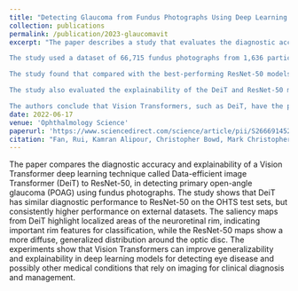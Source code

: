 ```yaml
---
title: "Detecting Glaucoma from Fundus Photographs Using Deep Learning without Convolutions: Transformer for Improved Generalization"
collection: publications
permalink: /publication/2023-glaucomavit
excerpt: "The paper describes a study that evaluates the diagnostic accuracy and explainability of a Vision Transformer deep learning technique called Data-efficient image Transformer (DeiT), compared to ResNet-50, in detecting primary open-angle glaucoma (POAG) using fundus photographs. POAG is a leading cause of irreversible blindness worldwide, and early diagnosis is essential to prevent vision loss.

The study used a dataset of 66,715 fundus photographs from 1,636 participants in the Ocular Hypertension Treatment Study (OHTS) and an additional 5 external datasets of 16,137 photographs of healthy and glaucoma eyes. Data-efficient image Transformer models were trained to detect 5 ground-truth OHTS POAG classifications: OHTS end point committee POAG determinations because of disc changes (model 1), visual field (VF) changes (model 2), or either disc or VF changes (model 3) and Reading Center determinations based on disc (model 4) and VFs (model 5).

The study found that compared with the best-performing ResNet-50 models, the DeiT models demonstrated similar diagnostic performance on the OHTS test sets for all 5 ground-truth POAG labels, with AUROC ranging from 0.82 (model 5) to 0.91 (model 1). However, Data-efficient image Transformer AUROC was consistently higher than ResNet-50 on the 5 external datasets, suggesting that DeiT has better generalizability. For example, AUROC for the main OHTS end point (model 3) was between 0.08 and 0.20 higher in the DeiT than ResNet-50 models.

The study also evaluated the explainability of the DeiT and ResNet-50 models by comparing the attention maps derived directly from DeiT to 3 gradient-weighted class activation map strategies. The saliency maps from the DeiT highlight localized areas of the neuroretinal rim, suggesting important rim features for classification, while the ResNet-50 maps show a more diffuse, generalized distribution around the optic disc.

The authors conclude that Vision Transformers, such as DeiT, have the potential to improve generalizability and explainability in deep learning models for detecting eye disease and possibly other medical conditions that rely on imaging for clinical diagnosis and management. The study's findings suggest that DeiT is a promising deep learning model for detecting POAG from fundus photographs and may have important clinical implications for the early diagnosis and management of this condition."
date: 2022-06-17
venue: 'Ophthalmology Science'
paperurl: 'https://www.sciencedirect.com/science/article/pii/S2666914522001221'
citation: "Fan, Rui, Kamran Alipour, Christopher Bowd, Mark Christopher, Nicole Brye, James A. Proudfoot, Michael H. Goldbaum et al. Detecting Glaucoma from Fundus Photographs Using Deep Learning without Convolutions: Transformer for Improved Generalization. Ophthalmology Science 3, no. 1 (2023): 100233."
---
```

The paper compares the diagnostic accuracy and explainability of a Vision Transformer deep learning technique called Data-efficient image Transformer (DeiT) to ResNet-50, in detecting primary open-angle glaucoma (POAG) using fundus photographs. The study shows that DeiT has similar diagnostic performance to ResNet-50 on the OHTS test sets, but consistently higher performance on external datasets. The saliency maps from DeiT highlight localized areas of the neuroretinal rim, indicating important rim features for classification, while the ResNet-50 maps show a more diffuse, generalized distribution around the optic disc. The experiments show that Vision Transformers can improve generalizability and explainability in deep learning models for detecting eye disease and possibly other medical conditions that rely on imaging for clinical diagnosis and management.